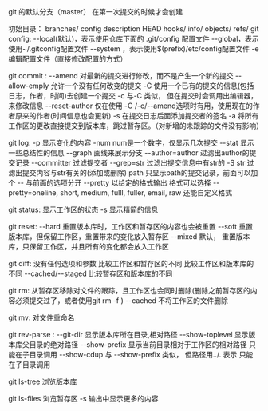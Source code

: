 git 的默认分支（master） 在第一次提交的时候才会创建

初始目录：
     branches/    config       description  HEAD         hooks/       info/        objects/     refs/
git config:
              --local(默认)，表示使用仓库下面的 .git/config 配置文件
               --global，表示使用~/.gitconfig配置文件 
              --system ，表示使用$(prefix)/etc/config配置文件
               -e 编辑配置文件（直接修改配置的方式）

git commit :
          --amend      对最新的提交进行修改，而不是产生一个新的提交 
          --allow-emply     允许一个没有任何改变的提交 
          -C    使用一个已有的提交的信息(包括日志，作者，时间)去创建一个提交
          -c    与-C 类似， 但在提交时会调用出编辑器，来修改信息
          --reset-author    仅在使用 -C /-c/--amend选项时有用，使用现在的作者原来的作者(时间信息也会更新)
          -s   在提交日志后面添加提交者的签名
          -a 将所有工作区的更改直接提交到版本库，跳过暂存区。（对新增的未跟踪的文件没有影响）

git log:
          -p   显示变化的内容
          -num  num是一个数字，仅显示几次提交
          --stat 显示一些总结性的信息
          --graph 画线来展示分支
          --author=author 过滤出author的提交记录
          --committer 过滤提交者
          --grep=str  过滤出提交信息中有str的
          -S str 过滤出提交内容与str有关的(添加或删除)
           path 只显示path的提交记录，前面可以加个 -- 与前面的选项分开
          --pretty 以给定的格式输出 格式可以选择 --pretty=oneline, short, medium, fulll, fuller, email, raw 还能自定义格式

git status:
          显示工作区的状态
          -s 显示精简的信息

git reset:
          --hard 重置版本库时，工作区和暂存区的内容也会被重置
          --soft 重置版本库，但保留工作区，重置带来的变化放入暂存区
          --mixed 默认， 重置版本库，只保留工作区，并且所有的变化都会放入工作区

git diff:
          没有任何选项和参数   比较工作区和暂存区的不同
          <commit>    比较工作区和版本库的不同
          --cached/--staged  比较暂存区和版本库的不同

git rm:
          从暂存区移除对文件的跟踪，且工作区也会同时删除(删除之前暂存区的内容必须提交过了，或者使用git rm -f )
          --cached  不将工作区的文件删除

git mv:
          对文件重命名

git rev-parse :
          --git-dir   显示版本库所在目录,相对路径
          --show-toplevel  显示版本库父目录的绝对路径
          --show-prefix  显示当前目录相对于工作区的相对路径  只能在子目录调用 
          --show-cdup  与 --show-prefix 类似， 但路径用../. 表示 只能在子目录调用 

git ls-tree 
          浏览版本库

git  ls-files
          浏览暂存区
          -s  输出中显示更多的内容 